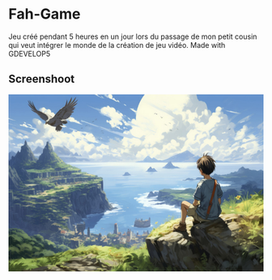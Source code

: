 # Fah-Game
Jeu créé pendant 5 heures en un jour lors du passage de mon petit cousin qui veut intégrer le monde de la création de jeu vidéo. Made with GDEVELOP5


## Screenshoot
<center><img src="https://github.com/Luca-coder07/Luca-coder07/blob/main/fantasy.jpg" alt="fantasy image" width="600" height="350"></center>
